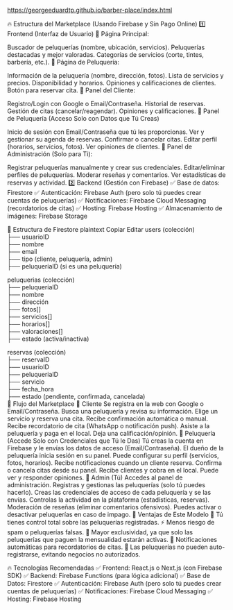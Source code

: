 https://georgeeduardtp.github.io/barber-place/index.html


🔥 Estructura del Marketplace (Usando Firebase y Sin Pago Online)
1️⃣ Frontend (Interfaz de Usuario)
🔹 Página Principal:

Buscador de peluquerías (nombre, ubicación, servicios).
Peluquerías destacadas y mejor valoradas.
Categorías de servicios (corte, tintes, barbería, etc.).
🔹 Página de Peluquería:

Información de la peluquería (nombre, dirección, fotos).
Lista de servicios y precios.
Disponibilidad y horarios.
Opiniones y calificaciones de clientes.
Botón para reservar cita.
🔹 Panel del Cliente:

Registro/Login con Google o Email/Contraseña.
Historial de reservas.
Gestión de citas (cancelar/reagendar).
Opiniones y calificaciones.
🔹 Panel de Peluquería (Acceso Solo con Datos que Tú Creas)

Inicio de sesión con Email/Contraseña que tú les proporcionas.
Ver y gestionar su agenda de reservas.
Confirmar o cancelar citas.
Editar perfil (horarios, servicios, fotos).
Ver opiniones de clientes.
🔹 Panel de Administración (Solo para Ti):

Registrar peluquerías manualmente y crear sus credenciales.
Editar/eliminar perfiles de peluquerías.
Moderar reseñas y comentarios.
Ver estadísticas de reservas y actividad.
2️⃣ Backend (Gestión con Firebase)
✅ Base de datos: Firestore
✅ Autenticación: Firebase Auth (pero solo tú puedes crear cuentas de peluquerías)
✅ Notificaciones: Firebase Cloud Messaging (recordatorios de citas)
✅ Hosting: Firebase Hosting
✅ Almacenamiento de imágenes: Firebase Storage

🔹 Estructura de Firestore
plaintext
Copiar
Editar
users (colección)  
  ├── usuarioID  
      ├── nombre  
      ├── email  
      ├── tipo (cliente, peluquería, admin)  
      ├── peluqueriaID (si es una peluquería)  

peluquerias (colección)  
  ├── peluqueriaID  
      ├── nombre  
      ├── dirección  
      ├── fotos[]  
      ├── servicios[]  
      ├── horarios[]  
      ├── valoraciones[]  
      ├── estado (activa/inactiva)  

reservas (colección)  
  ├── reservaID  
      ├── usuarioID  
      ├── peluqueriaID  
      ├── servicio  
      ├── fecha_hora  
      ├── estado (pendiente, confirmada, cancelada)  
🔄 Flujo del Marketplace
👤 Cliente
Se registra en la web con Google o Email/Contraseña.
Busca una peluquería y revisa su información.
Elige un servicio y reserva una cita.
Recibe confirmación automática o manual.
Recibe recordatorio de cita (WhatsApp o notificación push).
Asiste a la peluquería y paga en el local.
Deja una calificación/opinión.
🏢 Peluquería (Accede Solo con Credenciales que Tú le Das)
Tú creas la cuenta en Firebase y le envías los datos de acceso (Email/Contraseña).
El dueño de la peluquería inicia sesión en su panel.
Puede configurar su perfil (servicios, fotos, horarios).
Recibe notificaciones cuando un cliente reserva.
Confirma o cancela citas desde su panel.
Recibe clientes y cobra en el local.
Puede ver y responder opiniones.
👑 Admin (Tú)
Accedes al panel de administración.
Registras y gestionas las peluquerías (solo tú puedes hacerlo).
Creas las credenciales de acceso de cada peluquería y se las envías.
Controlas la actividad en la plataforma (estadísticas, reservas).
Moderación de reseñas (eliminar comentarios ofensivos).
Puedes activar o desactivar peluquerías en caso de impago.
📌 Ventajas de Este Modelo
🚀 Tú tienes control total sobre las peluquerías registradas.
⚡ Menos riesgo de spam o peluquerías falsas.
🔐 Mayor exclusividad, ya que solo las peluquerías que paguen la mensualidad estarán activas.
📲 Notificaciones automáticas para recordatorios de citas.
🔑 Las peluquerías no pueden auto-registrarse, evitando negocios no autorizados.

🔥 Tecnologías Recomendadas
✅ Frontend: React.js o Next.js (con Firebase SDK)
✅ Backend: Firebase Functions (para lógica adicional)
✅ Base de Datos: Firestore
✅ Autenticación: Firebase Auth (pero solo tú puedes crear cuentas de peluquerías)
✅ Notificaciones: Firebase Cloud Messaging
✅ Hosting: Firebase Hosting
